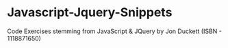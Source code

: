 # Javascript-Jquery-Snippets
Code Exercises stemming from JavaScript &amp; JQuery by Jon Duckett (ISBN - 1118871650)
